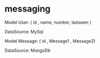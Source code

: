 # messaging

Model User: 
( id , name, number, lastseen ) 

DataSource: MySql

Model Message:
( id , Message1 , Message2)

DataSource: MongoDb
